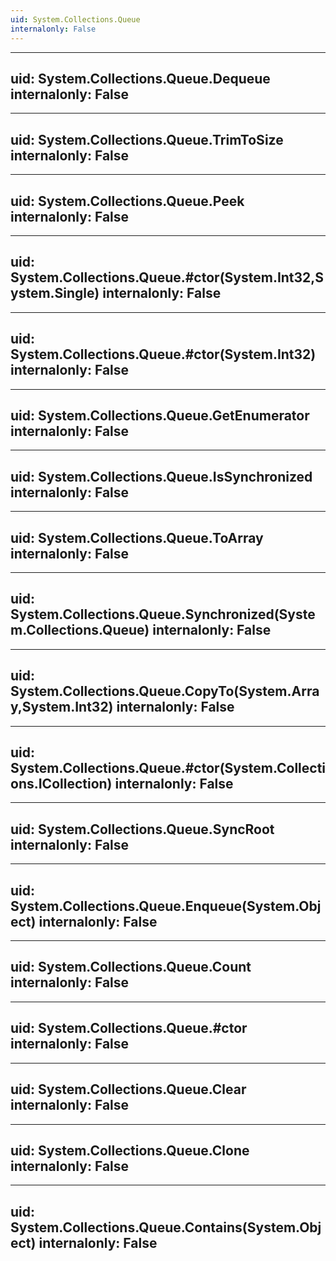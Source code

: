 ```yaml
---
uid: System.Collections.Queue
internalonly: False
---
```


---
uid: System.Collections.Queue.Dequeue
internalonly: False
---

---
uid: System.Collections.Queue.TrimToSize
internalonly: False
---

---
uid: System.Collections.Queue.Peek
internalonly: False
---

---
uid: System.Collections.Queue.#ctor(System.Int32,System.Single)
internalonly: False
---

---
uid: System.Collections.Queue.#ctor(System.Int32)
internalonly: False
---

---
uid: System.Collections.Queue.GetEnumerator
internalonly: False
---

---
uid: System.Collections.Queue.IsSynchronized
internalonly: False
---

---
uid: System.Collections.Queue.ToArray
internalonly: False
---

---
uid: System.Collections.Queue.Synchronized(System.Collections.Queue)
internalonly: False
---

---
uid: System.Collections.Queue.CopyTo(System.Array,System.Int32)
internalonly: False
---

---
uid: System.Collections.Queue.#ctor(System.Collections.ICollection)
internalonly: False
---

---
uid: System.Collections.Queue.SyncRoot
internalonly: False
---

---
uid: System.Collections.Queue.Enqueue(System.Object)
internalonly: False
---

---
uid: System.Collections.Queue.Count
internalonly: False
---

---
uid: System.Collections.Queue.#ctor
internalonly: False
---

---
uid: System.Collections.Queue.Clear
internalonly: False
---

---
uid: System.Collections.Queue.Clone
internalonly: False
---

---
uid: System.Collections.Queue.Contains(System.Object)
internalonly: False
---
